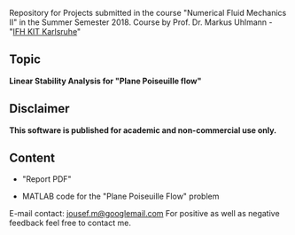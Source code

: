 Repository for Projects submitted in the course "Numerical Fluid Mechanics II" in the Summer Semester 2018. Course by Prof. Dr. Markus Uhlmann - "[IFH KIT Karlsruhe](http://www.ifh.kit.edu/english/211_216.php)"

## Topic 
**Linear Stability Analysis for "Plane Poiseuille flow"**

## Disclaimer 
**This software is published for academic and non-commercial use only.**

## Content 

* "Report PDF"

* MATLAB code for the "Plane Poiseuille Flow" problem

E-mail contact: jousef.m@googlemail.com
For positive as well as negative feedback feel free to contact me.
 
